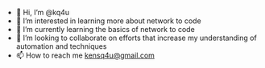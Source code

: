 - 👋 Hi, I’m @kq4u
- 👀 I’m interested in learning more about network to code
- 🌱 I’m currently learning the basics of network to code
- 💞️ I’m looking to collaborate on efforts that increase my understanding of automation and techniques
- 📫 How to reach me kensq4u@gmail.com

<!---
kq4u/kq4u is a ✨ special ✨ repository because its `README.md` (this file) appears on your GitHub profile.
You can click the Preview link to take a look at your changes.
--->
